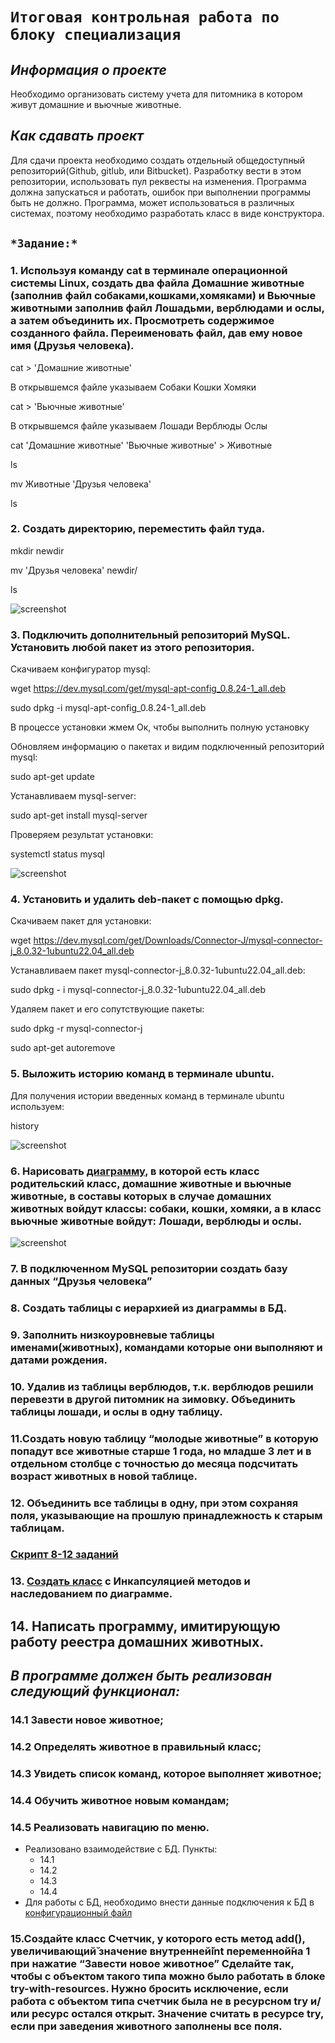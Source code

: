 # ```Итоговая контрольная работа по блоку специализация```

## *Информация о проекте*
Необходимо организовать систему учета для питомника в котором живут домашние и вьючные животные.

## *Как сдавать проект*
Для сдачи проекта необходимо создать отдельный общедоступный репозиторий(Github, gitlub, или Bitbucket). Разработку вести в этом репозитории, использовать пул реквесты на изменения. Программа должна запускаться и работать, ошибок при выполнении программы быть не должно. Программа, может использоваться в различных системах, поэтому необходимо разработать класс в виде конструктора.

## ```*Задание:*```

### 1. Используя команду cat в терминале операционной системы Linux, создать два файла Домашние животные (заполнив файл собаками,кошками,хомяками) и Вьючные животными заполнив файл Лошадьми, верблюдами и ослы, а затем объединить их. Просмотреть содержимое созданного файла. Переименовать файл, дав ему новое имя (Друзья человека).

cat > 'Домашние животные'

В открывшемся файле указываем Собаки Кошки Хомяки

cat > 'Вьючные животные'

В открывшемся файле указываем Лошади Верблюды Ослы

cat 'Домашние животные' 'Вьючные животные' > Животные

ls

mv Животные 'Друзья человека'

ls

### 2. Создать директорию, переместить файл туда.

mkdir newdir

mv 'Друзья человека' newdir/

ls

![screenshot](img/Task1-2.png)

### 3. Подключить дополнительный репозиторий MySQL. Установить любой пакет из этого репозитория.

Скачиваем конфигуратор mysql:

wget https://dev.mysql.com/get/mysql-apt-config_0.8.24-1_all.deb

sudo dpkg -i mysql-apt-config_0.8.24-1_all.deb

В процессе установки жмем Ок, чтобы выполнить полную установку

Обновляем информацию о пакетах и видим подключенный репозиторий mysql:

sudo apt-get update

Устанавливаем mysql-server:

sudo apt-get install mysql-server

Проверяем результат установки:

systemctl status mysql

![screenshot](img/Task3.png)

### 4. Установить и удалить deb-пакет с помощью dpkg.

Скачиваем пакет для установки:

wget https://dev.mysql.com/get/Downloads/Connector-J/mysql-connector-j_8.0.32-1ubuntu22.04_all.deb

Устанавливаем пакет mysql-connector-j_8.0.32-1ubuntu22.04_all.deb:

sudo dpkg - i mysql-connector-j_8.0.32-1ubuntu22.04_all.deb

Удаляем пакет и его сопутствующие пакеты:

sudo dpkg -r mysql-connector-j

sudo apt-get autoremove

### 5. Выложить историю команд в терминале ubuntu.

Для получения истории введенных команд в терминале ubuntu используем:

history

![screenshot](img/Task5.png)

### 6. Нарисовать [диаграмму](https://github.com/Fearenok/Final-work/blob/main/class_diagram.drawio), в которой есть класс родительский класс, домашние животные и вьючные животные, в составы которых в случае домашних животных войдут классы: собаки, кошки, хомяки, а в класс вьючные животные войдут: Лошади, верблюды и ослы.

![screenshot](img/Task6.png)

### 7. В подключенном MySQL репозитории создать базу данных “Друзья человека”
### 8. Создать таблицы с иерархией из диаграммы в БД.
### 9. Заполнить низкоуровневые таблицы именами(животных), командами которые они выполняют и датами рождения.
### 10. Удалив из таблицы верблюдов, т.к. верблюдов решили перевезти в другой питомник на зимовку. Объединить таблицы лошади, и ослы в одну таблицу.
### 11.Создать новую таблицу “молодые животные” в которую попадут все животные старше 1 года, но младше 3 лет и в отдельном столбце с точностью до месяца подсчитать возраст животных в новой таблице.
### 12. Объединить все таблицы в одну, при этом сохраняя поля, указывающие на прошлую принадлежность к старым таблицам.

### [Cкрипт 8-12 заданий](sql_script.sql)

### 13. [Создать класс](Animals) с Инкапсуляцией методов и наследованием по диаграмме.

## 14. Написать программу, имитирующую работу реестра домашних животных.

## *В программе должен быть реализован следующий функционал:*

### 14.1 Завести новое животное;
### 14.2 Определять животное в правильный класс;
### 14.3 Увидеть список команд, которое выполняет животное;
### 14.4 Обучить животное новым командам;
### 14.5 Реализовать навигацию по меню.

- Реализовано взаимодействие с БД. Пункты: 
  - 14.1
  - 14.2
  - 14.3
  - 14.4 
- Для работы с БД, необходимо внести данные подключения к БД в [конфигурационный файл](db/ConnectData.java)

### 15.Создайте класс Счетчик, у которого есть метод add(), увеличивающий̆ значение внутренней̆int переменной̆на 1 при нажатие “Завести новое животное” Сделайте так, чтобы с объектом такого типа можно было работать в блоке try-with-resources. Нужно бросить исключение, если работа с объектом типа счетчик была не в ресурсном try и/или ресурс остался открыт. Значение считать в ресурсе try, если при заведения животного заполнены все поля.